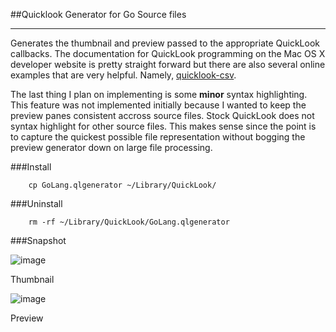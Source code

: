 ##Quicklook Generator for Go Source files
***

Generates the thumbnail and preview passed to the appropriate QuickLook callbacks. The documentation for QuickLook programming on the Mac OS X developer website is pretty straight forward but there are also several online examples that are very helpful. Namely, [quicklook-csv](http://code.google.com/p/quicklook-csv/source/browse/GenerateThumbnailForURL.m). 

The last thing I plan on implementing is some __minor__ syntax highlighting. This feature was not implemented initially because I wanted to keep the preview panes consistent accross source files. Stock QuickLook does not syntax highlight for other source files. This makes sense since the point is to capture the quickest possible file representation without bogging the preview generator down on large file processing.


###Install

		cp GoLang.qlgenerator ~/Library/QuickLook/
		
###Uninstall

		rm -rf ~/Library/QuickLook/GoLang.qlgenerator

###Snapshot

![image](https://raw.github.com/chauvd/GoLang/master/GoLang/thumbnail.jpg)

Thumbnail

![image](https://raw.github.com/chauvd/GoLang/master/GoLang/preview.jpg)

Preview